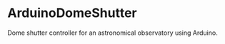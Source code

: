 ArduinoDomeShutter
==================

Dome shutter controller for an astronomical observatory using Arduino.
